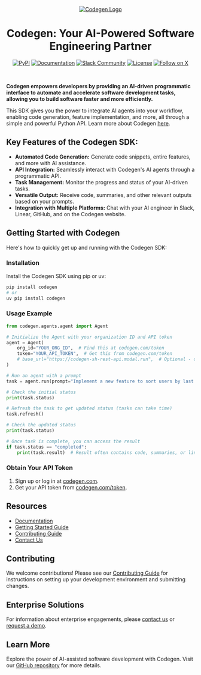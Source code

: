 <p align="center">
  <a href="https://docs.codegen.com">
    <img src="https://i.imgur.com/6RF9W0z.jpeg" alt="Codegen Logo" />
  </a>
</p>

<h1 align="center">Codegen: Your AI-Powered Software Engineering Partner</h1>

<div align="center">

[![PyPI](https://img.shields.io/badge/PyPi-codegen-gray?style=flat-square&color=blue)](https://pypi.org/project/codegen/)
[![Documentation](https://img.shields.io/badge/Docs-docs.codegen.com-purple?style=flat-square)](https://docs.codegen.com)
[![Slack Community](https://img.shields.io/badge/Slack-Join-4A154B?logo=slack&style=flat-square)](https://community.codegen.com)
[![License](https://img.shields.io/badge/Code%20License-Apache%202.0-gray?&color=gray)](https://github.com/codegen-sh/codegen-sdk/tree/develop?tab=Apache-2.0-1-ov-file)
[![Follow on X](https://img.shields.io/twitter/follow/codegen?style=social)](https://x.com/codegen)

</div>

<br />

**Codegen empowers developers by providing an AI-driven programmatic interface to automate and accelerate software development tasks, allowing you to build software faster and more efficiently.**

This SDK gives you the power to integrate AI agents into your workflow, enabling code generation, feature implementation, and more, all through a simple and powerful Python API. Learn more about Codegen [here](https://codegen.com).

## Key Features of the Codegen SDK:

*   **Automated Code Generation:** Generate code snippets, entire features, and more with AI assistance.
*   **API Integration:** Seamlessly interact with Codegen's AI agents through a programmatic API.
*   **Task Management:** Monitor the progress and status of your AI-driven tasks.
*   **Versatile Output:** Receive code, summaries, and other relevant outputs based on your prompts.
*   **Integration with Multiple Platforms:** Chat with your AI engineer in Slack, Linear, GitHub, and on the Codegen website.

## Getting Started with Codegen

Here's how to quickly get up and running with the Codegen SDK:

### Installation

Install the Codegen SDK using pip or uv:

```bash
pip install codegen
# or
uv pip install codegen
```

### Usage Example

```python
from codegen.agents.agent import Agent

# Initialize the Agent with your organization ID and API token
agent = Agent(
    org_id="YOUR_ORG_ID",  # Find this at codegen.com/token
    token="YOUR_API_TOKEN",  # Get this from codegen.com/token
    # base_url="https://codegen-sh-rest-api.modal.run",  # Optional - defaults to production
)

# Run an agent with a prompt
task = agent.run(prompt="Implement a new feature to sort users by last login.")

# Check the initial status
print(task.status)

# Refresh the task to get updated status (tasks can take time)
task.refresh()

# Check the updated status
print(task.status)

# Once task is complete, you can access the result
if task.status == "completed":
    print(task.result)  # Result often contains code, summaries, or links
```

### Obtain Your API Token

1.  Sign up or log in at [codegen.com](https://codegen.com).
2.  Get your API token from [codegen.com/token](https://codegen.com/token).

## Resources

*   [Documentation](https://docs.codegen.com)
*   [Getting Started Guide](https://docs.codegen.com/introduction/getting-started)
*   [Contributing Guide](CONTRIBUTING.md)
*   [Contact Us](https://codegen.com/contact)

## Contributing

We welcome contributions! Please see our [Contributing Guide](CONTRIBUTING.md) for instructions on setting up your development environment and submitting changes.

## Enterprise Solutions

For information about enterprise engagements, please [contact us](https://codegen.com/contact) or [request a demo](https://codegen.com/request-demo).

##  Learn More

Explore the power of AI-assisted software development with Codegen. Visit our [GitHub repository](https://github.com/codegen-sh/codegen) for more details.